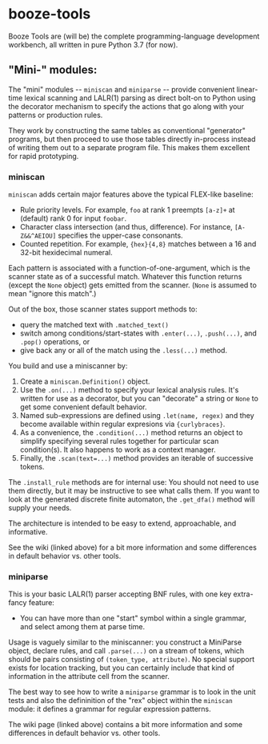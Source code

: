 # booze-tools
Booze Tools are (will be) the complete programming-language development workbench,
all written in pure Python 3.7 (for now).

## "Mini-" modules:
The "mini" modules -- `miniscan` and `miniparse` -- provide convenient linear-time lexical scanning and LALR(1)
parsing as direct bolt-on to Python using the decorator mechanism to specify the actions that go along with
your patterns or production rules.

They work by constructing the same tables as conventional "generator"
programs, but then proceed to use those tables directly in-process instead of writing them out to a
separate program file. This makes them excellent for rapid prototyping.

### miniscan
`miniscan` adds certain major features above the typical FLEX-like baseline:
* Rule priority levels. For example, `foo` at rank 1 preempts `[a-z]+` at (default) rank 0 for input `foobar`.
* Character class intersection (and thus, difference). For instance, `[A-Z&&^AEIOU]` specifies the upper-case consonants.
* Counted repetition. For example, `{hex}{4,8}` matches between a 16 and 32-bit hexidecimal numeral.

Each pattern is associated with a function-of-one-argument, which is the scanner state as of a
successful match. Whatever this function returns (except the `None` object) gets emitted from the scanner.
(`None` is assumed to mean "ignore this match".)

Out of the box, those scanner states support methods to:
* query the matched text with `.matched_text()`
* switch among conditions/start-states with `.enter(...)`, `.push(...)`, and `.pop()` operations, or
* give back any or all of the match using the `.less(...)` method.

You build and use a miniscanner by:
1. Create a `miniscan.Definition()` object.
2. Use the `.on(...)` method to specify your lexical analysis rules. It's written for use as a decorator,
but you can "decorate" a string or `None` to get some convenient default behavior.
3. Named sub-expressions are defined using `.let(name, regex)` and
they become available within regular expresions via `{curlybraces}`.
4. As a convenience, the `.condition(...)` method returns an object to simplify
specifying several rules together for particular scan condition(s). It also
happens to work as a context manager.
5. Finally, the `.scan(text=...)` method provides an iterable of successive tokens.

The `.install_rule` methods are for internal use: You should not need to use them directly,
but it may be instructive to see what calls them. If you want to look at the generated discrete
finite automaton, the `.get_dfa()` method will supply your needs.

The architecture is intended to be easy to extend, approachable, and informative. 

See the wiki (linked above) for a bit more information and some differences in default behavior vs. other tools.

### miniparse
This is your basic LALR(1) parser accepting BNF rules, with one key extra-fancy feature:
* You can have more than one "start" symbol within a single grammar, and select among them at parse time.

Usage is vaguely similar to the miniscanner: you construct a MiniParse object, declare rules, and call
`.parse(...)` on a stream of tokens, which should be pairs consisting of `(token_type, attribute)`.
No special support exists for location tracking, but you can certainly include that kind of information
in the attribute cell from the scanner.

The best way to see how to write a `miniparse` grammar is to look in the unit tests and also the
defininition of the "rex" object within the `miniscan` module: it defines a grammar for regular
expression patterns.

The wiki page (linked above) contains a bit more information and some differences in default behavior vs. other tools.
